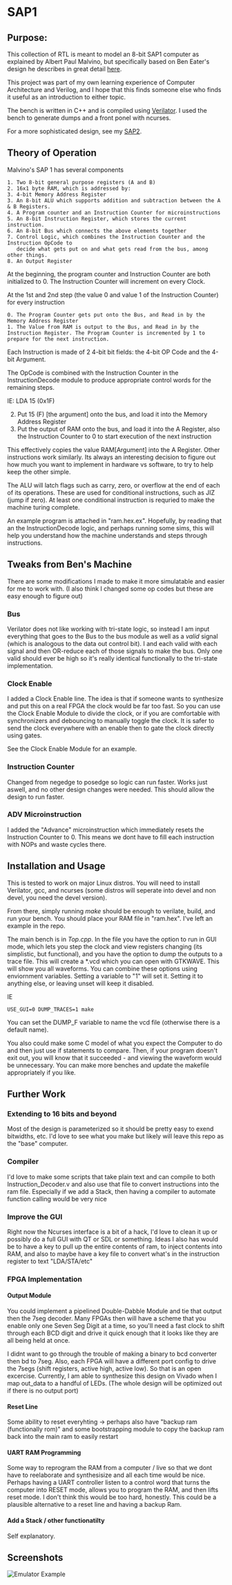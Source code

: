 # SAP1

## Purpose:

This collection of RTL is meant to model an 8-bit SAP1 computer as explained by Albert Paul Malvino,
but specifically based on Ben Eater's design he describes in great detail [here](https://eater.net/8bit).

This project was part of my own learning experience of Computer Architecture and Verilog,
and I hope that this finds someone else who finds it useful as an introduction to either topic.

The bench is written in C++ and is compiled using [Verilator](https://www.veripool.org/wiki/verilator).
I used the bench to generate dumps and a front ponel with ncurses.

For a more sophisticated design, see my [SAP2](https://github.com/jshaker000/SAP2).

## Theory of Operation

Malvino's SAP 1 has several components

    1. Two 8-bit general purpose registers (A and B)
    2. 16x1 byte RAM, which is addressed by:
    3. 4-bit Memory Address Register
    3. An 8-bit ALU which supports addition and subtraction between the A & B Registers.
    4. A Program counter and an Instruction Counter for microinstructions
    5. An 8-bit Instruction Register, which stores the current instruction.
    6. An 8-bit Bus which connects the above elements together
    7. Control Logic, which combines the Instruction Counter and the Instruction OpCode to
       decide what gets put on and what gets read from the bus, among other things.
    8. An Output Register

At the beginning, the program counter and Instruction Counter are both initialized to 0.
The Instruction Counter will increment on every Clock.

At the 1st and 2nd step (the value 0 and value 1 of the Instruction Counter) for every instruction

    0. The Program Counter gets put onto the Bus, and Read in by the Memory Address Register
    1. The Value from RAM is output to the Bus, and Read in by the Instruction Register. The Program Counter is incremented by 1 to prepare for the next instruction.

Each Instruction is made of 2 4-bit bit fields: the 4-bit OP Code and the 4-bit Argument.

The OpCode is combined with the Instruction Counter in the InstructionDecode module to produce appropriate control words for the remaining steps.

IE: LDA 15 (0x1F)

   2. Put 15 (F) [the argument] onto the bus, and load it into the Memory Address Register
   3. Put the output of RAM onto the bus, and load it into the A Register, also the Instruction Counter to 0 to start execution of the next instruction

This effectively copies the value RAM[Argument] into the A Register. Other instructions work similarly.
Its always an interesting decision to figure out how much you want to implement in hardware vs software, to try to help keep the other simple.

The ALU will latch flags such as carry, zero, or overflow at the end of each of its operations. These are used for conditional instructions,
such as JIZ (jump if zero). At least one conditional instruction is requried to make the machine turing complete.

An example program is attached in "ram.hex.ex". Hopefully, by reading that an the InstructionDecode logic, and perhaps running some sims, this will help you
understand how the machine understands and steps through instructions.

## Tweaks from Ben's Machine
There are some modifications I made to make it more simulatable and easier for me to work with.
(I also think I changed some op codes but these are easy enough to figure out)

### Bus
Verilator does not like working with tri-state logic, so instead I am input everything that goes to the Bus
to the bus module as well as a *valid* signal (which is analogous to the data out control bit).
I and each valid with each signal and then OR-reduce each of those signals to make the bus. Only one valid should
ever be high so it's really identical functionally to the tri-state implementation.

### Clock Enable
I added a Clock Enable line. The idea is that if someone wants to synthesize and put this on a
real FPGA the clock would be far too fast. So you can use the Clock Enable Module to divide the
clock, or if you are comfortable with synchronizers and debouncing to manually toggle the clock.
It is safer to send the clock everywhere with an enable then to gate the clock directly using gates.

See the Clock Enable Module for an example.

### Instruction Counter
Changed from negedge to posedge so logic can run faster. Works just aswell, and no other design changes were needed.
This should allow the design to run faster.

### ADV Microinstruction
I added the "Advance" microinstruction which immediately resets the Instruction Counter to 0.
This means we dont have to fill each instruction with NOPs and waste cycles there.

## Installation and Usage
This is tested to work on major Linux distros. You will need to install Verilator, gcc, and
ncurses (some distros will seperate into devel and non devel, you need the devel version).

From there, simply running *make* should be enough to verilate, build, and run your bench.
You should place your RAM file in "ram.hex". I've left an example in the repo.

The main bench is in *Top.cpp*. In the file you have the option to run in GUI mode, which lets you
step the clock and view registers changing (its simplistic, but functional), and you have the option
to dump the outputs to a trace file. This will create a \*.vcd which you can open with GTKWAVE.
This will show you all waveforms. You can combine these options using enviornment variables.
Setting a variable to "1" will set it. Setting it to anything else, or leaving unset will keep it disabled.

IE

    USE_GUI=0 DUMP_TRACES=1 make

You can set the DUMP_F variable to name the vcd file (otherwise there is a default name).

You also could make some C model of what you expect the Computer to do and then just use if statements to compare.
Then, if your program doesn't exit out, you will know that it succeeded - and viewing the waveform would be unnecessary.
You can make more benches and update the makefile appropriately if you like.

## Further Work

### Extending to 16 bits and beyond
Most of the design is parameterized so it should be pretty easy to exend bitwidths, etc. I'd love to
see what you make but likely will leave this repo as the "base" computer.

### Compiler
I'd love to make some scripts that take plain text and can compile to both Instruction\_Decoder.v and also use that file
to convert instructions into the ram file. Especially if we add a Stack, then having a compiler to automate function calling would be very nice

### Improve the GUI
Right now the Ncurses interface is a bit of a hack, I'd love to clean it up or possibly do a full GUI with QT or SDL or something.
Ideas I also has would be to have a key to pull up the entire contents of ram, to inject contents into RAM,
and also to maybe have a key file to convert what's in the instruction register to text "LDA/STA/etc"

### FPGA Implementation
#### Output Module
You could implement a pipelined Double-Dabble Module and tie that output then the 7seg decoder. Many FPGAs then will have a scheme
that you enable only one Seven Seg Digit at a time, so you'll need a fast clock to shift through each BCD digit and drive it quick enough that it looks
like they are all being held at once.

I didnt want to go through the trouble of making a binary to bcd converter then bd to 7seg.
Also, each FPGA will have a different port config to drive the 7segs (shift registers, active high, active low).
So that is an open excercise.
Currently, I am able to synthesize this design on Vivado when I map out\_data to a handful of LEDs. (The whole design will be optimized out if there is no
output port)

#### Reset Line
Some ability to reset everyhting -> perhaps also have  "backup ram (functionally rom)" and some bootstrapping module to copy the backup ram
back into the main ram to easily restart

#### UART RAM Programming
Some way to reprogram the RAM from a computer / live so that we dont have to reelaborate and synthesisize and all each time would be nice.
Perhaps having a UART controller listen to a control word that turns the computer into RESET mode, allows you to program the RAM, and then lifts reset mode.
I don't think this would be too hard, honestly. This could be a plausible alternative to a reset line and having a backup Ram.


#### Add a Stack / other functionatilty
Self explanatory.

## Screenshots

![Emulator Example](/screenshots/emulator_example.png?raw=true)
